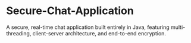 # Secure-Chat-Application
A secure, real-time chat application built entirely in Java, featuring multi-threading, client-server architecture, and end-to-end encryption.
